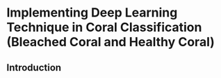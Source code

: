 # Implementing Deep Learning Technique in Coral Classification (Bleached Coral and Healthy Coral)

## Introduction
